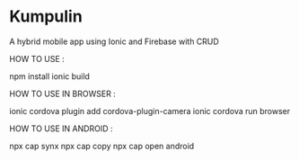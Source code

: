 # Kumpulin
A hybrid mobile app using Ionic and Firebase with CRUD

HOW TO USE :

npm install
ionic build

HOW TO USE IN BROWSER :

ionic cordova plugin add cordova-plugin-camera
ionic cordova run browser

HOW TO USE IN ANDROID :

npx cap synx
npx cap copy
npx cap open android
